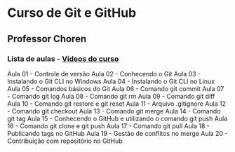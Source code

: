 # Curso de Git e GitHub

## Professor Choren

### Lista de aulas - [Vídeos do curso](https://www.youtube.com/watch?v=beMnH51P-T4&list=PLmMxPWmzYRGcTabffOwHBORBjtKa2wCXS)

Aula 01 - Controle de versão
Aula 02 - Conhecendo o Git
Aula 03 - Instalando o Git CLI no Windows
Aula 04 - Instalando o Git CLI no Linux
Aula 05 - Comandos básicos do Git
Aula 06 - Comando git commit
Aula 07 - Comando git log
Aula 08 - Comando git rm
Aula 09 - Comando git diff
Aula 10 - Comando git restore e git reset
Aula 11 - Arquivo .gitignore
Aula 12 - Comando git checkout
Aula 13 - Comando git merge
Aula 14 - Comando git tag
Aula 15 - Conhecendo o GitHub e utilizando o comando git push
Aula 16 - Comando git clone e git push
Aula 17 - Comando git pull
Aula 18 - Publicando tags no GitHub
Aula 19 - Gestão de conflitos no merge
Aula 20 - Contribuição com repositório no GitHub